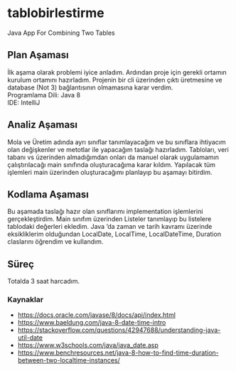 # tablobirlestirme
Java App For Combining Two Tables</br>
## Plan Aşaması
İlk aşama olarak problemi iyice anladım. Ardından proje için gerekli ortamın kurulum ortamını hazırladım. Projenin bir cli üzerinden çıktı üretmesine ve database (Not 3) bağlantısının olmamasına karar verdim.
</br>Programlama Dili: Java 8
</br>IDE: IntelliJ
## Analiz Aşaması
Mola ve Üretim adında ayrı sınıflar
tanımlayacağım ve bu sınıflara ihtiyacım olan
değişkenler ve metotlar ile yapacağım taslağı
hazırladım. Tabloları, veri tabanı vs üzerinden
almadığımdan onları da manuel olarak
uygulamamın çalıştırılacağı main sınıfında
oluşturacağıma karar kıldım. Yapılacak tüm
işlemleri main üzerinden oluşturacağımı
planlayıp bu aşamayı bitirdim.
</br>
## Kodlama Aşaması
Bu aşamada taslağı hazır olan sınıflarımı
implementation işlemlerini gerçekleştirdim. Main
sınıfım üzerinden Listeler tanımlayıp bu listelere
tablodaki değerleri ekledim. Java ’da zaman ve
tarih kavramı üzerinde eksikliklerim olduğundan
LocalDate, LocalTime, LocalDateTime, Duration claslarını
öğrendim ve kullandım.
</br>
## Süreç
Totalda 3 saat harcadım.</br>
### Kaynaklar
*  https://docs.oracle.com/javase/8/docs/api/index.html
*  https://www.baeldung.com/java-8-date-time-intro
*  https://stackoverflow.com/questions/42947688/understanding-java-util-date
*  https://www.w3schools.com/java/java_date.asp
*  https://www.benchresources.net/java-8-how-to-find-time-duration-between-two-localtime-instances/

